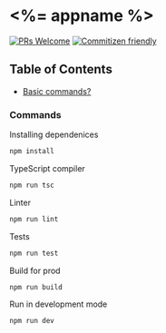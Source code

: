 # <%= appname %>

[![PRs Welcome](https://img.shields.io/badge/PRs-welcome-brightgreen.svg?style=flat-square)](http://makeapullrequest.com)
[![Commitizen friendly](https://img.shields.io/badge/commitizen-friendly-brightgreen.svg)](http://commitizen.github.io/cz-cli/)

## Table of Contents

- [Basic commands?](#commands)

### Commands

Installing dependenices

```bash
npm install
```

TypeScript compiler

```bash
npm run tsc
```

Linter

```bash
npm run lint
```

Tests

```bash
npm run test
```

Build for prod

```bash
npm run build
```

Run in development mode

```bash
npm run dev
```
